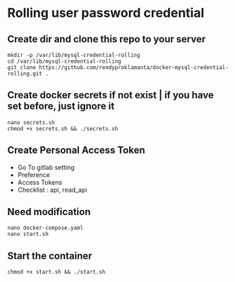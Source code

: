# Rolling user password credential

## Create dir and clone this repo to your server

```shell
mkdir -p /var/lib/mysql-credential-rolling
cd /var/lib/mysql-credential-rolling
git clone https://github.com/rendyproklamanta/docker-mysql-credential-rolling.git .
```

## Create docker secrets if not exist | if you have set before, just ignore it

```shell
nano secrets.sh
chmod +x secrets.sh && ./secrets.sh
```

## Create Personal Access Token

- Go To gitlab setting
- Preference
- Access Tokens
- Checklist : api, read_api

## Need modification

```shell
nano docker-compose.yaml
nano start.sh
```

## Start the container

```shell
chmod +x start.sh && ./start.sh
```
